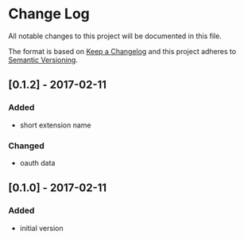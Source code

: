 # Change Log
All notable changes to this project will be documented in this file.

The format is based on [Keep a Changelog](http://keepachangelog.com/)
and this project adheres to [Semantic Versioning](http://semver.org/).

## [0.1.2] - 2017-02-11
### Added
- short extension name

### Changed
- oauth data

## [0.1.0] - 2017-02-11
### Added
- initial version
